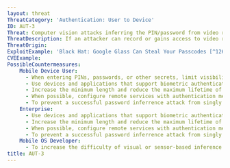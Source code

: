 ```yaml
---
layout: threat
ThreatCategory: 'Authentication: User to Device'
ID: AUT-3
Threat: Computer vision attacks inferring the PIN/password from video recordings
ThreatDescription: If an attacker can record or gains access to video recorded by a camera or similar device with line-of-sight on a user's mobile device while he or she is entering a PIN, password, or other secret, the attacker can attempt to infer that secret. Success of the attack will vary based on various factors, but increases with higher resolution recordings, greater proximity, a less-obstructed and direct (perpendicular) view of the device, and the opportunity to analyze multiple recordings of a user's keystrokes over time.
ThreatOrigin:
ExploitExample: 'Black Hat: Google Glass Can Steal Your Passcodes [^126]'
CVEExample:
PossibleCountermeasures:
    Mobile Device User:
      - When entering PINs, passwords, or other secrets, limit visibility of the device to others.
      - Use devices and applications that support biometric authentication methods (e.g. fingerprint), which are not as easily captured by casual recording methods as entry of PINs or passwords.
      - Increase the minimum length and reduce the maximum lifetime of passwords and PINs to reduce the probability a inference attack will be successful.
      - When possible, configure remote services with authentication mechanisms that allow the use of random one-time passwords, which if recorded during entry, cannot later be used to authenticate.
      - To prevent a successful password inferrence attack from singly enabling authentication by an attacker, configure  sensitive services to require 2-factor authentication.
    Enterprise:
      - Use devices and applications that support biometric authentication methods (e.g. fingerprint), which are not as easily captured by casual recording methods as entry of PINs or passwords.
      - Increase the minimum length and reduce the maximum lifetime of passwords and PINs to reduce the probability a inference attack will be successful.
      - When possible, configure remote services with authentication mechanisms that allow the use of random one-time passwords, which if recorded during entry, cannot later be used to authenticate.
      - To prevent a successful password inferrence attack from singly enabling authentication by an attacker, configure  sensitive services to require 2-factor authentication.
    Mobile OS Developer:
      - To increase the difficulty of visual or sensor-based inference attacks on entries by the on-screen keyboard, a randomized keyboard layout for PIN or password entry could be implemented as a feature of the mobile OS.
title: AUT-3
---
```

